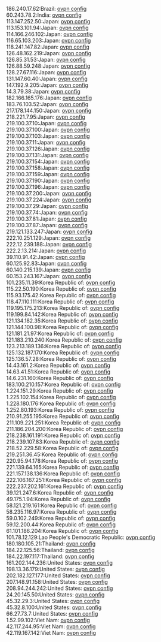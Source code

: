 186.240.17.62:Brazil: [ovpn config](vpn/186_240_17_62.ovpn)  
60.243.78.2:India: [ovpn config](vpn/60_243_78_2.ovpn)  
113.147.252.50:Japan: [ovpn config](vpn/113_147_252_50.ovpn)  
113.153.101.94:Japan: [ovpn config](vpn/113_153_101_94.ovpn)  
114.166.246.102:Japan: [ovpn config](vpn/114_166_246_102.ovpn)  
116.65.103.203:Japan: [ovpn config](vpn/116_65_103_203.ovpn)  
118.241.147.82:Japan: [ovpn config](vpn/118_241_147_82.ovpn)  
126.48.162.219:Japan: [ovpn config](vpn/126_48_162_219.ovpn)  
126.85.31.53:Japan: [ovpn config](vpn/126_85_31_53.ovpn)  
126.88.59.248:Japan: [ovpn config](vpn/126_88_59_248.ovpn)  
128.27.67.116:Japan: [ovpn config](vpn/128_27_67_116.ovpn)  
131.147.60.40:Japan: [ovpn config](vpn/131_147_60_40.ovpn)  
147.192.9.205:Japan: [ovpn config](vpn/147_192_9_205.ovpn)  
14.3.79.38:Japan: [ovpn config](vpn/14_3_79_38.ovpn)  
182.166.165.176:Japan: [ovpn config](vpn/182_166_165_176.ovpn)  
183.76.103.52:Japan: [ovpn config](vpn/183_76_103_52.ovpn)  
217.178.144.150:Japan: [ovpn config](vpn/217_178_144_150.ovpn)  
218.221.7.95:Japan: [ovpn config](vpn/218_221_7_95.ovpn)  
219.100.37.10:Japan: [ovpn config](vpn/219_100_37_10.ovpn)  
219.100.37.100:Japan: [ovpn config](vpn/219_100_37_100.ovpn)  
219.100.37.103:Japan: [ovpn config](vpn/219_100_37_103.ovpn)  
219.100.37.11:Japan: [ovpn config](vpn/219_100_37_11.ovpn)  
219.100.37.126:Japan: [ovpn config](vpn/219_100_37_126.ovpn)  
219.100.37.131:Japan: [ovpn config](vpn/219_100_37_131.ovpn)  
219.100.37.154:Japan: [ovpn config](vpn/219_100_37_154.ovpn)  
219.100.37.158:Japan: [ovpn config](vpn/219_100_37_158.ovpn)  
219.100.37.159:Japan: [ovpn config](vpn/219_100_37_159.ovpn)  
219.100.37.190:Japan: [ovpn config](vpn/219_100_37_190.ovpn)  
219.100.37.196:Japan: [ovpn config](vpn/219_100_37_196.ovpn)  
219.100.37.200:Japan: [ovpn config](vpn/219_100_37_200.ovpn)  
219.100.37.224:Japan: [ovpn config](vpn/219_100_37_224.ovpn)  
219.100.37.29:Japan: [ovpn config](vpn/219_100_37_29.ovpn)  
219.100.37.74:Japan: [ovpn config](vpn/219_100_37_74.ovpn)  
219.100.37.81:Japan: [ovpn config](vpn/219_100_37_81.ovpn)  
219.100.37.87:Japan: [ovpn config](vpn/219_100_37_87.ovpn)  
219.121.133.247:Japan: [ovpn config](vpn/219_121_133_247.ovpn)  
222.10.251.129:Japan: [ovpn config](vpn/222_10_251_129.ovpn)  
222.12.239.188:Japan: [ovpn config](vpn/222_12_239_188.ovpn)  
222.2.13.214:Japan: [ovpn config](vpn/222_2_13_214.ovpn)  
39.110.91.42:Japan: [ovpn config](vpn/39_110_91_42.ovpn)  
60.125.92.83:Japan: [ovpn config](vpn/60_125_92_83.ovpn)  
60.140.215.139:Japan: [ovpn config](vpn/60_140_215_139.ovpn)  
60.153.243.167:Japan: [ovpn config](vpn/60_153_243_167.ovpn)  
101.235.11.39:Korea Republic of: [ovpn config](vpn/101_235_11_39.ovpn)  
115.22.50.190:Korea Republic of: [ovpn config](vpn/115_22_50_190.ovpn)  
115.93.175.42:Korea Republic of: [ovpn config](vpn/115_93_175_42.ovpn)  
118.47.110.111:Korea Republic of: [ovpn config](vpn/118_47_110_111.ovpn)  
119.195.175.213:Korea Republic of: [ovpn config](vpn/119_195_175_213.ovpn)  
119.199.84.142:Korea Republic of: [ovpn config](vpn/119_199_84_142.ovpn)  
121.134.182.35:Korea Republic of: [ovpn config](vpn/121_134_182_35.ovpn)  
121.144.100.98:Korea Republic of: [ovpn config](vpn/121_144_100_98.ovpn)  
121.181.21.97:Korea Republic of: [ovpn config](vpn/121_181_21_97.ovpn)  
121.183.210.240:Korea Republic of: [ovpn config](vpn/121_183_210_240.ovpn)  
123.213.189.136:Korea Republic of: [ovpn config](vpn/123_213_189_136.ovpn)  
125.132.187.170:Korea Republic of: [ovpn config](vpn/125_132_187_170.ovpn)  
125.136.57.28:Korea Republic of: [ovpn config](vpn/125_136_57_28.ovpn)  
14.43.161.2:Korea Republic of: [ovpn config](vpn/14_43_161_2.ovpn)  
14.63.41.51:Korea Republic of: [ovpn config](vpn/14_63_41_51.ovpn)  
14.6.231.160:Korea Republic of: [ovpn config](vpn/14_6_231_160.ovpn)  
183.100.210.157:Korea Republic of: [ovpn config](vpn/183_100_210_157.ovpn)  
1.224.151.29:Korea Republic of: [ovpn config](vpn/1_224_151_29.ovpn)  
1.225.102.154:Korea Republic of: [ovpn config](vpn/1_225_102_154.ovpn)  
1.228.180.176:Korea Republic of: [ovpn config](vpn/1_228_180_176.ovpn)  
1.252.80.193:Korea Republic of: [ovpn config](vpn/1_252_80_193.ovpn)  
210.91.255.195:Korea Republic of: [ovpn config](vpn/210_91_255_195.ovpn)  
211.109.221.251:Korea Republic of: [ovpn config](vpn/211_109_221_251.ovpn)  
211.186.204.200:Korea Republic of: [ovpn config](vpn/211_186_204_200.ovpn)  
218.238.161.191:Korea Republic of: [ovpn config](vpn/218_238_161_191.ovpn)  
218.239.107.83:Korea Republic of: [ovpn config](vpn/218_239_107_83.ovpn)  
218.52.229.58:Korea Republic of: [ovpn config](vpn/218_52_229_58.ovpn)  
219.251.36.45:Korea Republic of: [ovpn config](vpn/219_251_36_45.ovpn)  
220.95.94.178:Korea Republic of: [ovpn config](vpn/220_95_94_178.ovpn)  
221.139.64.165:Korea Republic of: [ovpn config](vpn/221_139_64_165.ovpn)  
221.157.138.136:Korea Republic of: [ovpn config](vpn/221_157_138_136.ovpn)  
222.106.167.251:Korea Republic of: [ovpn config](vpn/222_106_167_251.ovpn)  
222.237.202.161:Korea Republic of: [ovpn config](vpn/222_237_202_161.ovpn)  
39.121.247.6:Korea Republic of: [ovpn config](vpn/39_121_247_6.ovpn)  
49.175.1.94:Korea Republic of: [ovpn config](vpn/49_175_1_94.ovpn)  
58.121.219.161:Korea Republic of: [ovpn config](vpn/58_121_219_161.ovpn)  
58.235.116.97:Korea Republic of: [ovpn config](vpn/58_235_116_97.ovpn)  
59.0.102.249:Korea Republic of: [ovpn config](vpn/59_0_102_249.ovpn)  
59.12.200.44:Korea Republic of: [ovpn config](vpn/59_12_200_44.ovpn)  
61.101.186.204:Korea Republic of: [ovpn config](vpn/61_101_186_204.ovpn)  
101.78.12.129:Lao People's Democratic Republic: [ovpn config](vpn/101_78_12_129.ovpn)  
180.180.105.21:Thailand: [ovpn config](vpn/180_180_105_21.ovpn)  
184.22.125.56:Thailand: [ovpn config](vpn/184_22_125_56.ovpn)  
184.22.197.117:Thailand: [ovpn config](vpn/184_22_197_117.ovpn)  
161.202.144.236:United States: [ovpn config](vpn/161_202_144_236.ovpn)  
198.13.36.179:United States: [ovpn config](vpn/198_13_36_179.ovpn)  
202.182.127.177:United States: [ovpn config](vpn/202_182_127_177.ovpn)  
207.148.91.158:United States: [ovpn config](vpn/207_148_91_158.ovpn)  
208.94.244.242:United States: [ovpn config](vpn/208_94_244_242.ovpn)  
24.20.145.50:United States: [ovpn config](vpn/24_20_145_50.ovpn)  
45.32.29.3:United States: [ovpn config](vpn/45_32_29_3.ovpn)  
45.32.8.100:United States: [ovpn config](vpn/45_32_8_100.ovpn)  
66.27.73.7:United States: [ovpn config](vpn/66_27_73_7.ovpn)  
1.52.99.102:Viet Nam: [ovpn config](vpn/1_52_99_102.ovpn)  
42.117.244.95:Viet Nam: [ovpn config](vpn/42_117_244_95.ovpn)  
42.119.167.142:Viet Nam: [ovpn config](vpn/42_119_167_142.ovpn)  
